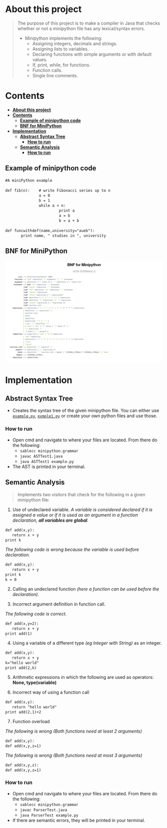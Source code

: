 
# **About this project**

> The purpose of this project is to make a compiler in Java that checks whether or not a minipython file has any lexical/syntax errors.
>   * Minipython implements the following:
>       * Assigning integers, decimals and strings.
>       * Assigning lists to variables.
>       * Declaring functions with simple arguments or with default values.
>       * If, print, while, for functions.
>       * Function calls.
>       * Single line comments.

# **Contents**
- [**About this project**](#about-this-project)
- [**Contents**](#contents)
  - [**Example of minipython code**](#example-of-minipython-code)
  - [**BNF for MiniPython**](#bnf-for-minipython)
- [**Implementation**](#implementation)
  - [**Abstract Syntax Tree**](#abstract-syntax-tree)
    - [**How to run**](#how-to-run)
  - [**Semantic Analysis**](#semantic-analysis)
    - [**How to run**](#how-to-run-1)

## **Example of minipython code**

```
#A miniPython example

def fib(n):    # write Fibonacci series up to n
               a = 0
               b = 1
               while a < n:
                        print a
                        a = b
                        b = a + b
                      
def funcwithdef(name,university="aueb"):
       print name, " studies in ", university 
```

## **BNF for MiniPython**

![BNF](misc/BNF.png)

# **Implementation**

## **Abstract Syntax Tree**

* Creates the syntax tree of the given minipython file. You can either use [`example.py`](example.py), [`exmple1.py`](example1.py) or create your own python files and use those.

### **How to run**

* Open cmd and navigate to where your files are located. From there do the following:
    * `sablecc minipython.grammar`
    * `javac ASTTest1.java`
    * `java ASTTest1 example.py`
* The AST is printed in your terminal.

## **Semantic Analysis**

>Implements two visitors that check for the following in a given minipython file:
  
1) Use of undeclared variable. *A variable is considered declared if it is assigned a value or if it is used as an argument in a function declaration, **all variables are global**.*

```
def add(x,y):
   return x + y
print k
```

*The following code is wrong because the variable is used before declaration.*

```
def add(x,y):
   return x + y
print k
k = 0
```

2) Calling an undeclared function *(here a function can be used before the declaration)*.

3) Incorrect argument definition in function call. 

*The following code is correct.*

```
def add(x,y=2):
   return x + y
print add(1)
```

4) Using a variable of a different type *(eg Integer with String)* as an integer.

```
def add(x,y):
   return x + y
k="hello world"
print add(2,k)
```

5) Arithmetic expressions in which the following are used as operators: **None, type(variable)**

6) Incorrect way of using a function call

```
def add(x,y):
   return "hello world"
print add(2,1)+2
```

7) Function overload

*The following is wrong (Both functions need at least 2 arguments)*

```
def add(x,y):
def add(x,y,z=1)
```

*The following is wrong (Both functions need at most 3 arguments)*

```
def add(x,y,z):
def add(x,y,z=1)
```

### **How to run**

* Open cmd and navigate to where your files are located. From there do the following:
    * `sablecc minipython.grammar`
    * `javac ParserTest.java`
    * `java ParserTest example.py`
* If there are semantic errors, they will be printed in your terminal.